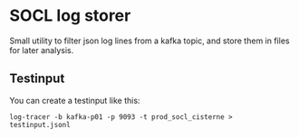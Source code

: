 # SOCL log storer

Small utility to filter json log lines from a kafka topic, and store them in files for later analysis.

## Testinput

You can create a testinput like this:

```
log-tracer -b kafka-p01 -p 9093 -t prod_socl_cisterne > testinput.jsonl
```
